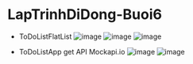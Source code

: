 # LapTrinhDiDong-Buoi6
- ToDoListFlatList
![image](https://user-images.githubusercontent.com/81177274/194465415-3b633a13-83a7-4034-8ab5-ddd608d4c16d.png)
![image](https://user-images.githubusercontent.com/81177274/194465442-d54874df-5579-4392-8dee-d1c2108a7b5a.png)
![image](https://user-images.githubusercontent.com/81177274/194465457-bf3d93ef-7fc3-43f1-a86b-36b8d0e0d996.png)

- ToDoListApp get API Mockapi.io
![image](https://user-images.githubusercontent.com/81177274/195635195-1c626e01-9b56-4d28-87e7-ea9be33a371f.png)
![image](https://user-images.githubusercontent.com/81177274/195635104-5957aa23-f23b-4ad2-bea5-703635e17643.png)


